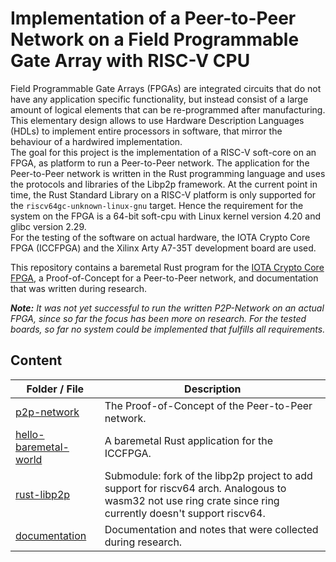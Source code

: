 # Implementation of a Peer-to-Peer Network on a Field Programmable Gate Array with RISC-V CPU

Field Programmable Gate Arrays (FPGAs) are integrated circuits that do not have any application specific functionality, but instead consist of a large amount of logical elements that can be re-programmed after manufacturing. This elementary design allows to use Hardware Description Languages (HDLs) to implement entire processors in software, that mirror the behaviour of a hardwired implementation.  
The goal for this project is the implementation of a RISC-V soft-core on an FPGA, as platform to run a Peer-to-Peer network.
The application for the Peer-to-Peer network is written in the Rust programming language and uses the protocols and libraries of the Libp2p framework. At the current point in time, the Rust Standard Library on a RISC-V platform is only supported for the `riscv64gc-unknown-linux-gnu` target. Hence the requirement for the system on the FPGA is a 64-bit soft-cpu with Linux kernel version 4.20 and glibc version 2.29.  
For the testing of the software on actual hardware, the IOTA Crypto Core FPGA (ICCFPGA) and the Xilinx Arty A7-35T development board are used.

This repository contains a baremetal Rust program for the [IOTA Crypto Core FPGA](https://medium.com/@punpck/iota-crypto-core-fpga-final-report-77cc6a4aec9a), a Proof-of-Concept for a Peer-to-Peer network, and documentation that was written during research.

***Note:** It was not yet successful to run the written P2P-Network on an actual FPGA, since so far the focus has been more on research. For the tested boards, so far no system could be implemented that fulfills all requirements.*

## Content

Folder / File | Description
-|-
[p2p-network](./p2p-network) | The Proof-of-Concept of the Peer-to-Peer network.
[hello-baremetal-world](./hello-baremetal-world) | A baremetal Rust application for the ICCFPGA.
[rust-libp2p](https://github.com/elenaf9/rust-libp2p/tree/cross-compile/riscv64-linux) | Submodule: fork of the libp2p project to add support for riscv64 arch. Analogous to wasm32 not use ring crate since ring currently doesn't support riscv64.
[documentation](./documentation) | Documentation and notes that were collected during research.
